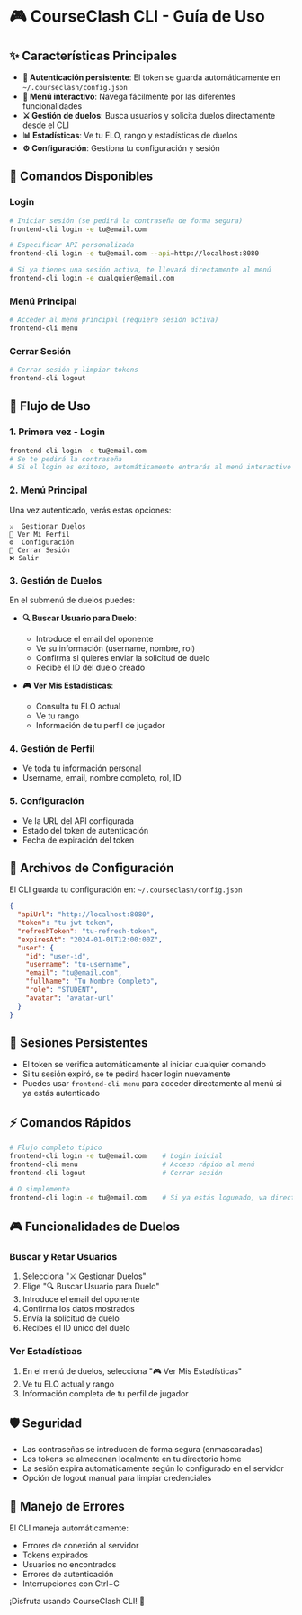 # 🎮 CourseClash CLI - Guía de Uso

## ✨ Características Principales

- **🔐 Autenticación persistente**: El token se guarda automáticamente en `~/.courseclash/config.json`
- **🎯 Menú interactivo**: Navega fácilmente por las diferentes funcionalidades
- **⚔️ Gestión de duelos**: Busca usuarios y solicita duelos directamente desde el CLI
- **📊 Estadísticas**: Ve tu ELO, rango y estadísticas de duelos
- **⚙️ Configuración**: Gestiona tu configuración y sesión

## 🚀 Comandos Disponibles

### Login

```bash
# Iniciar sesión (se pedirá la contraseña de forma segura)
frontend-cli login -e tu@email.com

# Especificar API personalizada
frontend-cli login -e tu@email.com --api=http://localhost:8080

# Si ya tienes una sesión activa, te llevará directamente al menú
frontend-cli login -e cualquier@email.com
```

### Menú Principal

```bash
# Acceder al menú principal (requiere sesión activa)
frontend-cli menu
```

### Cerrar Sesión

```bash
# Cerrar sesión y limpiar tokens
frontend-cli logout
```

## 🎯 Flujo de Uso

### 1. Primera vez - Login

```bash
frontend-cli login -e tu@email.com
# Se te pedirá la contraseña
# Si el login es exitoso, automáticamente entrarás al menú interactivo
```

### 2. Menú Principal

Una vez autenticado, verás estas opciones:

```
⚔️  Gestionar Duelos
👤 Ver Mi Perfil
⚙️  Configuración
🚪 Cerrar Sesión
❌ Salir
```

### 3. Gestión de Duelos

En el submenú de duelos puedes:

- **🔍 Buscar Usuario para Duelo**:

  - Introduce el email del oponente
  - Ve su información (username, nombre, rol)
  - Confirma si quieres enviar la solicitud de duelo
  - Recibe el ID del duelo creado

- **🎮 Ver Mis Estadísticas**:
  - Consulta tu ELO actual
  - Ve tu rango
  - Información de tu perfil de jugador

### 4. Gestión de Perfil

- Ve toda tu información personal
- Username, email, nombre completo, rol, ID

### 5. Configuración

- Ve la URL del API configurada
- Estado del token de autenticación
- Fecha de expiración del token

## 📁 Archivos de Configuración

El CLI guarda tu configuración en: `~/.courseclash/config.json`

```json
{
  "apiUrl": "http://localhost:8080",
  "token": "tu-jwt-token",
  "refreshToken": "tu-refresh-token",
  "expiresAt": "2024-01-01T12:00:00Z",
  "user": {
    "id": "user-id",
    "username": "tu-username",
    "email": "tu@email.com",
    "fullName": "Tu Nombre Completo",
    "role": "STUDENT",
    "avatar": "avatar-url"
  }
}
```

## 🔧 Sesiones Persistentes

- El token se verifica automáticamente al iniciar cualquier comando
- Si tu sesión expiró, se te pedirá hacer login nuevamente
- Puedes usar `frontend-cli menu` para acceder directamente al menú si ya estás autenticado

## ⚡ Comandos Rápidos

```bash
# Flujo completo típico
frontend-cli login -e tu@email.com    # Login inicial
frontend-cli menu                     # Acceso rápido al menú
frontend-cli logout                   # Cerrar sesión

# O simplemente
frontend-cli login -e tu@email.com    # Si ya estás logueado, va directo al menú
```

## 🎮 Funcionalidades de Duelos

### Buscar y Retar Usuarios

1. Selecciona "⚔️ Gestionar Duelos"
2. Elige "🔍 Buscar Usuario para Duelo"
3. Introduce el email del oponente
4. Confirma los datos mostrados
5. Envía la solicitud de duelo
6. Recibes el ID único del duelo

### Ver Estadísticas

1. En el menú de duelos, selecciona "🎮 Ver Mis Estadísticas"
2. Ve tu ELO actual y rango
3. Información completa de tu perfil de jugador

## 🛡️ Seguridad

- Las contraseñas se introducen de forma segura (enmascaradas)
- Los tokens se almacenan localmente en tu directorio home
- La sesión expira automáticamente según lo configurado en el servidor
- Opción de logout manual para limpiar credenciales

## 🔄 Manejo de Errores

El CLI maneja automáticamente:

- Errores de conexión al servidor
- Tokens expirados
- Usuarios no encontrados
- Errores de autenticación
- Interrupciones con Ctrl+C

¡Disfruta usando CourseClash CLI! 🎉
